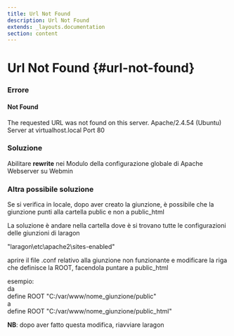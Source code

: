 ```yaml
---
title: Url Not Found
description: Url Not Found
extends: _layouts.documentation
section: content
---
```


# Url Not Found {#url-not-found}

###  Errore

#### Not Found
The requested URL was not found on this server.
Apache/2.4.54 (Ubuntu) Server at virtualhost.local Port 80


###  Soluzione

Abilitare **rewrite** nei Modulo della configurazione globale di Apache Webserver su Webmin  

### Altra possibile soluzione  

Se si verifica in locale, dopo aver creato la giunzione, è possibile che la giunzione punti alla cartella public e non a public_html  

La soluzione è andare nella cartella dove è si trovano tutte le configurazioni delle giunzioni di laragon  

"laragon\etc\apache2\sites-enabled"

aprire il file .conf relativo alla giunzione non funzionante e modificare la riga che definisce la ROOT, facendola puntare a public_html  

esempio:  
da  
define ROOT "C:/var/www/nome_giunzione/public"  
a  
define ROOT "C:/var/www/nome_giunzione/public_html"  

**NB**: dopo aver fatto questa modifica, riavviare laragon